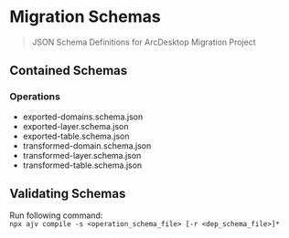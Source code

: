 # Migration Schemas
> JSON Schema Definitions for ArcDesktop Migration Project

##  Contained Schemas
### Operations
- exported-domains.schema.json
- exported-layer.schema.json
- exported-table.schema.json
- transformed-domain.schema.json
- transformed-layer.schema.json
- transformed-table.schema.json

## Validating Schemas
Run following command:  
`npx ajv compile -s <operation_schema_file> [-r <dep_schema_file>]*`
